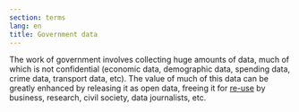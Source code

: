 ```yaml
---
section: terms
lang: en
title: Government data
---
```


The work of government involves collecting huge amounts of data, much of which is not confidential (economic data, demographic data, spending data, crime data, transport data, etc). The value of much of this data can be greatly enhanced by releasing it as open data, freeing it for [re-use](/glossary/en/terms/re-use/) by business, research, civil society, data journalists, etc.
